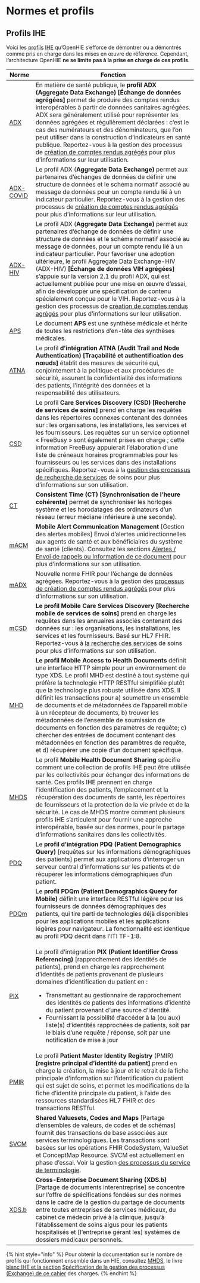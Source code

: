 # Normes et profils

## **Profils IHE**

Voici les [profils](https://wiki.ihe.net/index.php?title=Profiles#IHE\_IT\_Infrastructure\_Profiles) [IHE](https://www.ihe.net/) qu’OpenHIE s’efforce de démontrer ou a démontrés comme pris en charge dans les mises en œuvre de référence. Cependant, l’architecture OpenHIE **ne se limite pas à la prise en charge de ces profils**.&#x20;

| Norme                                                                                                                | Fonction                                                                                                                                                                                                                                                                                                                                                                                                                                                                                                                                                                                                                                                                                                                                       |
| -------------------------------------------------------------------------------------------------------------------- | ---------------------------------------------------------------------------------------------------------------------------------------------------------------------------------------------------------------------------------------------------------------------------------------------------------------------------------------------------------------------------------------------------------------------------------------------------------------------------------------------------------------------------------------------------------------------------------------------------------------------------------------------------------------------------------------------------------------------------------------------- |
| [ADX](http://wiki.ihe.net/index.php?title=Aggregate\_Data\_Exchange)                                                 | En matière de santé publique, le **profil ADX (Aggregate Data Exchange) \[Échange de données agrégées]** permet de produire des comptes rendus interopérables à partir de données sanitaires agrégées. ADX sera généralement utilisé pour représenter les données agrégées et régulièrement déclarées : c’est le cas des numérateurs et des dénominateurs, que l’on peut utiliser dans la construction d’indicateurs en santé publique. Reportez-vous à la gestion des processus de [création de comptes rendus agrégés](../introduction/aggregate-reporting-workflows/) pour plus d’informations sur leur utilisation.                                                                                                                        |
| [ADX-COVID](https://github.com/IHE/QRPH.ADX.COVID19)                                                                 | Le profil ADX (**Aggregate Data Exchange)** permet aux partenaires d’échanges de données de définir une structure de données et le schéma normatif associé au message de données pour un compte rendu lié à un indicateur particulier. Reportez-vous à la gestion des processus de [création de comptes rendus agrégés](../introduction/aggregate-reporting-workflows/) pour plus d’informations sur leur utilisation.                                                                                                                                                                                                                                                                                                                         |
| [ADX-HIV](https://wiki.ihe.net/index.php/Aggregate\_Data\_Exchange\_-\_HIV)                                          | Le profil ADX (**Aggregate Data Exchange)** permet aux partenaires d’échange de données de définir une structure de données et le schéma normatif associé au message de données, pour un compte rendu lié à un indicateur particulier. Pour favoriser une adoption ultérieure, le profil Aggregate Data Exchange-HIV (ADX-HIV) **\[Échange de données VIH agrégées]** s’appuie sur la version 2.1 du profil ADX, qui est actuellement publiée pour une mise en œuvre d’essai, afin de développer une spécification de contenu spécialement conçue pour le VIH. Reportez-vous à la gestion des processus de [création de comptes rendus agrégés](../introduction/aggregate-reporting-workflows/) pour plus d’informations sur leur utilisation. |
| [APS](http://wiki.ihe.net/index.php?title=Antepartum\_Care\_Summary\_Profile)                                        | Le document **APS** est une synthèse médicale et hérite de toutes les restrictions d’en-tête des synthèses médicales.                                                                                                                                                                                                                                                                                                                                                                                                                                                                                                                                                                                                                          |
| [ATNA](http://wiki.ihe.net/index.php?title=Audit\_Trail\_and\_Node\_Authentication)                                  | Le profil **d’intégration ATNA (Audit Trail and Node Authentication)** **\[Traçabilité et authentification des nœuds]** établit des mesures de sécurité qui, conjointement à la politique et aux procédures de sécurité, assurent la confidentialité des informations des patients, l’intégrité des données et la responsabilité des utilisateurs.                                                                                                                                                                                                                                                                                                                                                                                             |
| [CSD](ftp://ftp.ihe.net/DocumentPublication/CurrentPublished/ITInfrastructure/IHE\_ITI\_Suppl\_CSD.pdf)              | Le profil **Care Services Discovery (CSD)** **\[Recherche de services de soins]** prend en charge les requêtes dans les répertoires connexes contenant des données sur : les organisations, les installations, les services et les fournisseurs. Les requêtes sur un service optionnel « FreeBusy » sont également prises en charge ; cette information FreeBusy appuierait l’élaboration d’une liste de créneaux horaires programmables pour les fournisseurs ou les services dans des installations spécifiques. Reportez-vous à la [gestion des processus de recherche de services](../introduction/care-services-discovery/) de soins pour plus d’informations sur son utilisation.                                                        |
| [CT](http://wiki.ihe.net/index.php?title=Consistent\_Time)                                                           | **Consistent Time (CT)** **\[Synchronisation de l’heure cohérente]** permet de synchroniser les horloges système et les horodatages des ordinateurs d’un réseau (erreur médiane inférieure à une seconde).                                                                                                                                                                                                                                                                                                                                                                                                                                                                                                                                     |
| [mACM](http://wiki.ihe.net/index.php?title=Mobile\_Alert\_Communication\_Management\(mACM\))                         | **Mobile Alert Communication Management** \[Gestion des alertes mobiles] Envoi d’alertes unidirectionnelles aux agents de santé et aux bénéficiaires du système de santé (clients). Consultez les sections [Alertes / Envoi de rappels ou Information de ce document](../introduction/alerting-sending-reminders-or-information/) pour plus d’informations sur son utilisation.                                                                                                                                                                                                                                                                                                                                                                |
| [mADX](https://wiki.ihe.net/index.php/Mobile\_Aggregate\_Data\_Exchange\_\(mADX\))                                   | Nouvelle norme FHIR pour l’échange de données agrégées. Reportez-vous à la gestion des [processus de création de comptes rendus agrégés](../introduction/aggregate-reporting-workflows/) pour plus d’informations sur son utilisation.                                                                                                                                                                                                                                                                                                                                                                                                                                                                                                         |
| [mCSD](https://www.ihe.net/uploadedFiles/Documents/ITI/IHE\_ITI\_Suppl\_mCSD.pdf)                                    | **Le profil Mobile Care Services Discovery** **\[Recherche mobile de services de soins]** prend en charge les requêtes dans les annuaires associés contenant des données sur : les organisations, les installations, les services et les fournisseurs. Basé sur HL7 FHIR. Reportez-vous à [la recherche des services](../introduction/care-services-discovery/) de soins pour plus d’informations sur son utilisation.                                                                                                                                                                                                                                                                                                                         |
| [MHD](http://wiki.ihe.net/index.php/Mobile\_access\_to\_Health\_Documents\_\(MHD\))                                  | **Le profil Mobile Access to Health Documents** définit une interface HTTP simple pour un environnement de type XDS. Le profil MHD est destiné à tout système qui préfère la technologie HTTP RESTful simplifiée plutôt que la technologie plus robuste utilisée dans XDS. Il définit les transactions pour a) soumettre un ensemble de documents et de métadonnées de l’appareil mobile à un récepteur de documents, b) trouver les métadonnées de l’ensemble de soumission de documents en fonction des paramètres de requête; c) chercher des entrées de document contenant des métadonnées en fonction des paramètres de requête, et d) récupérer une copie d’un document spécifique.                                                      |
| [MHDS](https://wiki.ihe.net/index.php/Mobile\_Health\_Document\_Sharing\_\(MHDS\))                                   | Le profil **Mobile Health Document Sharing** spécifie comment une collection de profils IHE peut être utilisée par les collectivités pour échanger des informations de santé. Ces profils IHE prennent en charge l’identification des patients, l’emplacement et la récupération des documents de santé, les répertoires de fournisseurs et la protection de la vie privée et de la sécurité. Le cas de MHDS montre comment plusieurs profils IHE s’articulent pour fournir une approche interopérable, basée sur des normes, pour le partage d’informations sanitaires dans les collectivités.                                                                                                                                                |
| [PDQ](http://wiki.ihe.net/index.php?title=Patient\_Demographics\_Query)                                              | Le **profil d’intégration PDQ (Patient Demographics Query)** \[requêtes sur les informations démographiques des patients] permet aux applications d’interroger un serveur central d’informations sur les patients et de récupérer les informations démographiques d’un patient.                                                                                                                                                                                                                                                                                                                                                                                                                                                                |
| [PDQm](http://wiki.ihe.net/index.php?title=Patient\_Demographics\_Query\_for\_Mobile\_\(PDQm\))                      | Le **profil PDQm (Patient Demographics Query for Mobile)** définit une interface RESTful légère pour les fournisseurs de données démographiques des patients, qui tire parti de technologies déjà disponibles pour les applications mobiles et les applications légères pour navigateur. La fonctionnalité est identique au profil PDQ décrit dans l’ITI TF-1:8.                                                                                                                                                                                                                                                                                                                                                                               |
| [PIX](http://wiki.ihe.net/index.php?title=Patient\_Identifier\_Cross-Referencing)                                    | <p>Le profil d’intégration <strong>PIX (Patient Identifier Cross Referencing)</strong> [rapprochement des identités de patients], prend en charge les rapprochement d’identités de patients provenant de plusieurs domaines d’identification du patient en :</p><ul><li>Transmettant au gestionnaire de rapprochement des identités de patients des informations d’identité du patient provenant d’une source d’identité.</li><li>Fournissant la possibilité d’accéder à la (ou aux) liste(s) d’identités rapprochées de patients, soit par le biais d’une requête / réponse, soit par une notification de mise à jour</li></ul>                                                                                                               |
| [PMIR](https://wiki.ihe.net/index.php/Patient\_Master\_Identity\_Registry\_\(PMIR\))                                 | Le profil **Patient Master Identity Registry** (PMIR) **\[registre principal d’identité du patient]** prend en charge la création, la mise à jour et le retrait de la fiche principale d’information sur l’identification du patient qui est  sujet de soins, et permet les modifications de la fiche d’identité principale du patient, à l’aide des ressources standardisées HL7 FHIR et des transactions RESTful.                                                                                                                                                                                                                                                                                                                            |
| [SVCM](https://wiki.ihe.net/index.php/Sharing\_Valuesets,\_Codes\_and\_Maps\_\(SVCM\))                               | **Shared Valuesets, Codes and Maps** \[Partage d’ensembles de valeurs, de codes et de schémas] fournit des transactions de base associées aux services terminologiques. Les transactions sont basées sur les opérations FHIR CodeSystem, ValueSet et ConceptMap Resource. SVCM est actuellement en phase d’essai. Voir la gestion [des processus du service de terminologie](../introduction/terminology-service-workflow/).                                                                                                                                                                                                                                                                                                                   |
| [XDS.b](http://wiki.ihe.net/index.php/XDS.b\_Implementation)[ ](http://wiki.ihe.net/index.php/XDS.b\_Implementation) | **Cross-Enterprise Document Sharing (XDS.b)** \[Partage de documents interentreprise] se concentre sur l’offre de spécifications fondées sur des normes dans le cadre de la gestion du partage de documents entre toutes entreprises de services médicaux, du cabinet de médecin privé à la clinique, jusqu’à l’établissement de soins aigus pour les patients hospitalisés et \[l’entreprise gérant les] systèmes de dossiers médicaux personnels.                                                                                                                                                                                                                                                                                            |

{% hint style="info" %}
Pour obtenir la documentation sur le nombre de profils qui fonctionnent ensemble dans un HIE, consultez [MHDS](https://wiki.ihe.net/index.php/Mobile\_Health\_Document\_Sharing\_\(MHDS\)), le livre [blanc IHE et la section](https://profiles.ihe.net/ITI/HIE-Whitepaper/index.html) [Spécification de la gestion des processus (Exchange) de ce cahier](../introduction/) des charges. &#x20;
{% endhint %}

